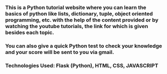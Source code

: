 ### This is a Python tutorial website where you can learn the basics of python like lists, dictionary, tuple, object oriented programming, etc. with the help of the content provided or by watching the youtube tutorials, the link for which is given besides each topic. 
### You can also give a quick Python test to check your knowledge and your score will be sent to you via gmail.
### Technologies Used: Flask (Python), HTML, CSS, JAVASCRIPT
